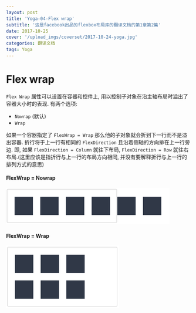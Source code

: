 ```yaml
---
layout: post
title: 'Yoga-04-Flex wrap'
subtitle: '这是facebook出品的flexbox布局库的翻译文档的第1章第2篇'
date: 2017-10-25
cover: '/upload_imgs/coverset/2017-10-24-yoga.jpg'
categories: 翻译文档
tags: Yoga
---
```


# Flex wrap

`Flex Wrap` 属性可以设置在容器和控件上, 用以控制子对象在沿主轴布局时溢出了容器大小时的表现. 有两个选项:

- `Nowrap` (默认)
- `Wrap`

如果一个容器指定了 `FlexWrap = Wrap` 那么他的子对象就会折到下一行而不是溢出容器.
折行将于上一行有相同的 `FlexDirection` 且沿着侧轴的方向排在上一行旁边. 即, 如果 `FlexDirection = Column` 就往下布局,  `FlexDirection = Row` 就往右布局.(这里应该是指折行与上一行的布局方向相同, 并没有要解释折行与上一行的排列方式的意思)

#### FlexWrap = Nowrap

![WX20171024-174104](/upload_imgs/yoga-doc-assets/WX20171024-174104.png)

#### FlexWrap = Wrap

![WX20171024-174117](/upload_imgs/yoga-doc-assets/WX20171024-174117.png)
